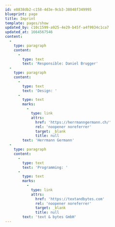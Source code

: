 ```yaml
---
id: e8838db2-c158-4d3e-9cb3-38848f349995
blueprint: page
title: Imprint
template: pages/show
updated_by: c10c1599-a925-4e29-b45f-a4f9934c1ca7
updated_at: 1664567546
content:
  -
    type: paragraph
    content:
      -
        type: text
        text: 'Responsible: Daniel Brugger'
  -
    type: paragraph
    content:
      -
        type: text
        text: 'Design: '
      -
        type: text
        marks:
          -
            type: link
            attrs:
              href: 'https://herrmanngermann.ch/'
              rel: 'noopener noreferrer'
              target: _blank
              title: null
        text: 'Herrmann Germann'
  -
    type: paragraph
    content:
      -
        type: text
        text: 'Programming: '
      -
        type: text
        marks:
          -
            type: link
            attrs:
              href: 'https://textandbytes.com'
              rel: 'noopener noreferrer'
              target: _blank
              title: null
        text: 'text & bytes GmbH'
---
```

